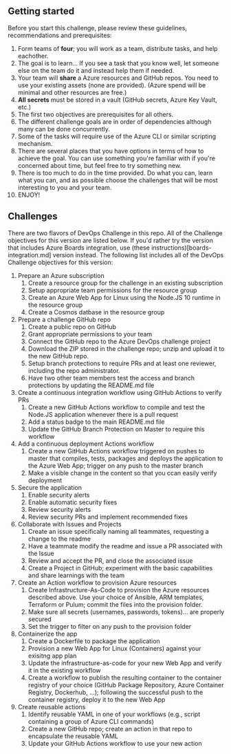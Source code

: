 ## Getting started

Before you start this challenge, please review these guidelines, recommendations and prerequisites:
1. Form teams of **four**; you will work as a team, distribute tasks, and help eachother.
1. The goal is to learn…  If you see a task that you know well, let someone else on the team do it and instead help them if needed.
1. Your team will **share** a Azure resources and GitHub repos. You need to use your existing assets (none are provided). (Azure spend will be minimal and other resources are free.)
1. **All secrets** must be stored in a vault (GitHub secrets, Azure Key Vault, etc.)
1. The first two objectives are prerequisites for all others.
1. The different challenge goals are in order of dependencies although many can be done concurrently.
1. Some of the tasks will require use of the Azure CLI or similar scripting mechanism.
1. There are several places that you have options in terms of how to achieve the goal. You can use something you're familiar with if you're concerned about time, but feel free to try something new.
1. There is too much to do in the time provided.  Do what you can, learn what you can, and as possible choose the challenges that will be most interesting to you and your team.
1. ENJOY!

## Challenges

There are two flavors of DevOps Challenge in this repo. All of the Challenge objectives for this version are listed below. If you'd rather try the version that includes Azure Boards integration, use (these instructions)[boards-integration.md] version instead. The following list includes all of the DevOps Challenge objectives for this version: 

1. Prepare an Azure subscription
   1. Create a resource group for the challenge in an existing subscription
   1. Setup appropriate team permissions for the resource group
   1. Create an Azure Web App for Linux using the Node.JS 10 runtime in the resource group
   1. Create a Cosmos datbase in the resource group
1. Prepare a challenge GitHub repo
   1. Create a public repo on GitHub
   1. Grant appropriate permissions to your team
   1. Connect the GitHub repo to the Azure DevOps challenge project
   1. Download the ZIP stored in the challenge repo; unzip and upload it to the new GitHub repo.
   1. Setup branch protections to require PRs and at least one reviewer, including the repo administrator.
   1. Have two other team members test the access and branch protections by updating the README.md file
1. Create a continuous integration workflow using GitHub Actions to verify PRs
   1. Create a new GitHub Actions workflow to compile and test the Node.JS application whenever there is a pull request
   1. Add a status badge to the main README.md file
   1. Update the GitHub Branch Protection on Master to require this workflow
1. Add a continuous deployment Actions workflow
   1. Create a new GitHub Actions workflow triggered on pushes to master that compiles, tests, packages and deploys the application to the Azure Web App; trigger on any push to the master branch
   1. Make a visible change in the content so that you ccan easily verify deployment
1. Secure the application
   1. Enable security alerts
   1. Enable automatic security fixes
   1. Review security alerts
   1. Review security PRs and implement recommended fixes
1. Collaborate with Issues and Projects
   1. Create an issue specifically naming all teammates, requesting a change to the readme
   1. Have a teammate modify the readme and issue a PR associated with the Issue
   1. Review and accept the PR, and close the associated issue
   1. Create a Project in GitHub; experiment with the basic capabilities and share learnings with the team
1. Create an Action workflow to provision Azure resources
   1. Create Infrastructure-As-Code to provision the Azure resources described above. Use your choice of Ansible, ARM templates, Terraform or Pulum; commit the files into the provision  folder.
   1. Make sure all secrets (usernames, passwords, tokens)… are properly secured
   1. Set the trigger to filter on any push to the provision folder
1. Containerize the app
   1. Create a Dockerfile to package the application
   1. Provision a new Web App for Linux (Containers) against your exisitng app plan
   1. Update the infrastructure-as-code for your new Web App and verify it in the existing workflow
   1. Create a workflow to publish the resulting container to the container registry of your choice (GitHub Package Repository, Azure Container Registry, Dockerhub, ...); following the successful push to the container registry, deploy it to the new Web App
1. Create reusable actions
   1. Identify reusable YAML in one of your workflows (e.g., script containing a group of Azure CLI commands)
   1. Create a new GitHub repo; create an action in that repo to encapsulate the reusable YAML
   1. Update your GitHub Actions workflow to use your new action
